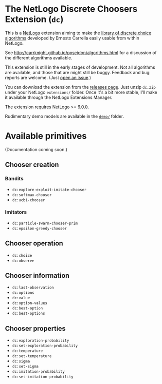 # The NetLogo Discrete Choosers Extension (`dc`)

This is a [NetLogo](http://ccl.northwestern.edu/netlogo/) extension aiming to make the [library of discrete choice algorithms](https://github.com/CarrKnight/discrete-choosers) developed by Ernesto Carrella easily usable from within NetLogo.

See http://carrknight.github.io/poseidon/algorithms.html for a discussion of the different algorithms available.

This extension is still in the early stages of development. Not all algorithms are available, and those that are might still be buggy. Feedback and bug reports are welcome. (Just [open an issue](https://github.com/nicolaspayette/DiscreteChoosersExtension/issues).)

You can download the extension from the [releases page](https://github.com/nicolaspayette/DiscreteChoosersExtension/releases). Just unzip `dc.zip` under your NetLogo `extensions/` folder. Once it's a bit more stable, I'll make it available through the NetLogo Extensions Manager.

The extension requires NetLogo >= 6.0.0.

Rudimentary demo models are available in the [`demo/`](https://github.com/nicolaspayette/DiscreteChoosersExtension/tree/master/demo) folder.

# Available primitives

(Documentation coming soon.)

## Chooser creation

### Bandits

* `dc:explore-exploit-imitate-chooser`
* `dc:softmax-chooser`
* `dc:ucb1-chooser`

### Imitators

* `dc:particle-swarm-chooser-prim`
* `dc:epsilon-greedy-chooser`

## Chooser operation

* `dc:choice`
* `dc:observe`

## Chooser information

* `dc:last-observation`
* `dc:options`
* `dc:value`
* `dc:option-values`
* `dc:best-option`
* `dc:best-options`

## Chooser properties

* `dc:exploration-probability`
* `dc:set-exploration-probability`
* `dc:temperature`
* `dc:set-temperature`
* `dc:sigma`
* `dc:set-sigma`
* `dc:imitation-probability`
* `dc:set-imitation-probability`

